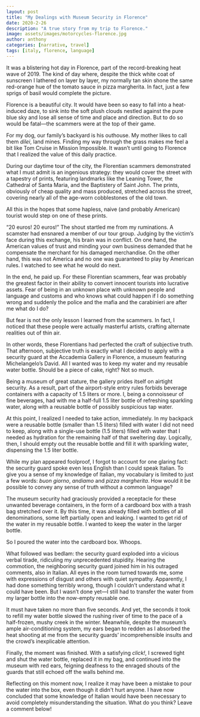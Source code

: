 ```yaml
---
layout: post
title: "My Dealings with Museum Security in Florence"
date: 2020-2-26
description: "A true story from my trip to Florence."
image: assets/images/motorcycles-florence.jpg
author: anthony
categories: [narrative, travel]
tags: [italy, florence, language]
---
```


It was a blistering hot day in Florence, part of the record-breaking heat wave of 2019. The kind of day where, despite the thick white coat of sunscreen I lathered on layer by layer, my normally tan skin shone the same red-orange hue of the tomato sauce in pizza margherita. In fact, just a few sprigs of basil would complete the picture.

Florence is a beautiful city. It would have been so easy to fall into a heat-induced daze, to sink into the soft plush clouds nestled against the pure blue sky and lose all sense of time and place and direction. But to do so would be fatal—the scammers were at the top of their game.

For my dog, our family’s backyard is his outhouse. My mother likes to call them *dilei*, land mines. Finding my way through the grass makes me feel a bit like Tom Cruise in Mission Impossible. It wasn’t until going to Florence that I realized the value of this daily practice.

During our daytime tour of the city, the Florentian scammers demonstrated what I must admit is an ingenious strategy: they would cover the street with a tapestry of prints, featuring landmarks like the Leaning Tower, the Cathedral of Santa Maria, and the Baptistery of Saint John. The prints, obviously of cheap quality and mass produced, stretched across the street, covering nearly all of the age-worn cobblestones of the old town.

All this in the hopes that some hapless, naive (and probably American) tourist would step on one of these prints.

“20 euros! 20 euros!” The shout startled me from my ruminations. A scamster had ensnared a member of our tour group. Judging by the victim’s face during this exchange, his brain was in conflict. On one hand, the American values of trust and minding your own business demanded that he compensate the merchant for his damaged merchandise. On the other hand, this was not America and no one was guaranteed to play by American rules. I watched to see what he would do next.

In the end, he paid up. For these Florentian scammers, fear was probably the greatest factor in their ability to convert innocent tourists into lucrative assets. Fear of being in an unknown place with unknown people and language and customs and who knows what could happen if I do something wrong and suddenly the police and the mafia and the carabinieri are after me what do I do?

But fear is not the only lesson I learned from the scammers. In fact, I noticed that these people were actually masterful artists, crafting alternate realities out of thin air.

In other words, these Florentians had perfected the craft of subjective truth. That afternoon, subjective truth is exactly what I decided to apply with a security guard at the Accademia Gallery in Florence, a museum featuring Michelangelo’s David. All I wanted was to keep my water and my reusable water bottle. Should be a piece of cake, right? Not so much.

Being a museum of great stature, the gallery prides itself on airtight security. As a result, part of the airport-style entry rules forbids beverage containers with a capacity of 1.5 liters or more. I, being a connoisseur of fine beverages, had with me a half-full 1.5 liter bottle of refreshing sparkling water, along with a reusable bottle of possibly suspicious tap water.

At this point, I realized I needed to take action, immediately. In my backpack were a reusable bottle (smaller than 1.5 liters) filled with water I did not need to keep, along with a single-use bottle (1.5 liters) filled with water that I needed as hydration for the remaining half of that sweltering day. Logically, then, I should empty out the reusable bottle and fill it with sparkling water, dispensing the 1.5 liter bottle.

While my plan appeared foolproof, I forgot to account for one glaring fact: the security guard spoke even less English than I could speak Italian. To give you a sense of my knowledge of Italian, my vocabulary is limited to just a few words: *buon giorno*, *andiamo* and *pizza margherita*. How would it be possible to convey any sense of truth without a common language?

The museum security had graciously provided a receptacle for these unwanted beverage containers, in the form of a cardboard box with a trash bag stretched over it. By this time, it was already filled with bottles of all denominations, some left partially open and leaking. I wanted to get rid of the water in my reusable bottle. I wanted to keep the water in the larger bottle.

So I poured the water into the cardboard box. Whoops.

What followed was bedlam: the security guard exploded into a vicious verbal tirade, ridiculing my unprecedented stupidity. Hearing the commotion, the neighboring security guard joined him in his outraged comments, also in Italian. All eyes in the room turned towards me, some with expressions of disgust and others with quiet sympathy. Apparently, I had done something terribly wrong, though I couldn’t understand what it could have been. But I wasn’t done yet—I still had to transfer the water from my larger bottle into the now-empty reusable one.

It must have taken no more than five seconds. And yet, the seconds it took to refill my water bottle slowed the rushing river of time to the pace of a half-frozen, mushy creek in the winter. Meanwhile, despite the museum’s ample air-conditioning system, my ears began to redden as I absorbed the heat shooting at me from the security guards’ incomprehensible insults and the crowd’s inexplicable attention.

Finally, the moment was finished. With a satisfying *click!*, I screwed tight and shut the water bottle, replaced it in my bag, and continued into the museum with red ears, feigning deafness to the enraged shouts of the guards that still echoed off the walls behind me.

Reflecting on this moment now, I realize it may have been a mistake to pour the water into the box, even though it didn't hurt anyone. I have now concluded that some knowledge of Italian would have been necessary to avoid completely misunderstanding the situation. What do you think? Leave a comment below!